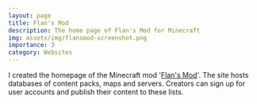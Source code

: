 ```yaml
---
layout: page
title: Flan's Mod
description: The home page of Flan's Mod for Minecraft
img: assets/img/flansmod-screenshot.png
importance: 3
category: Websites
---
```


I created the homepage of the Minecraft mod '[Flan's Mod](https://flansmod.com)'. The site hosts databases of content packs, maps and servers. Creators can sign up for user accounts and publish their content to these lists.